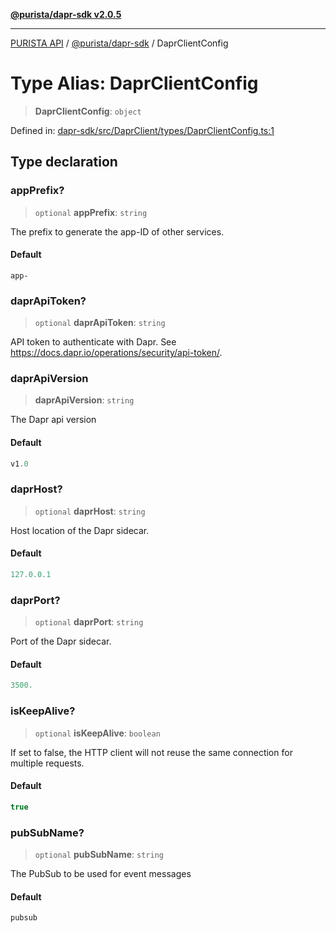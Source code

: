 [**@purista/dapr-sdk v2.0.5**](../README.md)

***

[PURISTA API](../../../packages.md) / [@purista/dapr-sdk](../README.md) / DaprClientConfig

# Type Alias: DaprClientConfig

> **DaprClientConfig**: `object`

Defined in: [dapr-sdk/src/DaprClient/types/DaprClientConfig.ts:1](https://github.com/puristajs/purista/blob/master/packages/dapr-sdk/src/DaprClient/types/DaprClientConfig.ts#L1)

## Type declaration

### appPrefix?

> `optional` **appPrefix**: `string`

The prefix to generate the app-ID of other services.

#### Default

`app-`

### daprApiToken?

> `optional` **daprApiToken**: `string`

API token to authenticate with Dapr.
See https://docs.dapr.io/operations/security/api-token/.

### daprApiVersion

> **daprApiVersion**: `string`

The Dapr api version

#### Default

```ts
v1.0
```

### daprHost?

> `optional` **daprHost**: `string`

Host location of the Dapr sidecar.

#### Default

```ts
127.0.0.1
```

### daprPort?

> `optional` **daprPort**: `string`

Port of the Dapr sidecar.

#### Default

```ts
3500.
```

### isKeepAlive?

> `optional` **isKeepAlive**: `boolean`

If set to false, the HTTP client will not reuse the same connection for multiple requests.

#### Default

```ts
true
```

### pubSubName?

> `optional` **pubSubName**: `string`

The PubSub to be used for event messages

#### Default

```ts
pubsub
```
